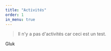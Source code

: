 ```yaml
---
title: "Activités"
order: 1
in_menu: true
---
```

>Il n'y a pas d'activités car ceci est un test.


Gluk 